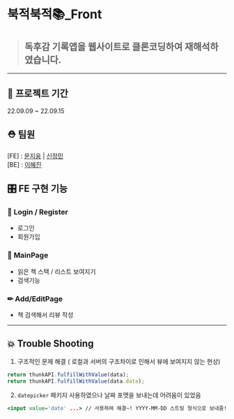 # 북적북적📚_Front

> ## 독후감 기록앱을 웹사이트로 클론코딩하여 재해석하였습니다.

---

## 📆 프로젝트 기간

22.09.09 ~ 22.09.15

## ⛑ 팀원

[FE] : [문지웅](https://github.com/woongsnote) | [신정민](https://github.com/MIINII)  
[BE] : [이혜진](https://github.com/Hiluxy)

## 🎛 **FE 구현 기능**

### 🔑 **Login / Register**

- 로그인
- 회원가입

### 📄 **MainPage**

- 읽은 책 스택 / 리스트 보여지기
- 검색기능

### ✏ **Add/EditPage**

- 책 검색해서 리뷰 작성

---

## 💥 **Trouble** Shooting

1.  구조적인 문제 해결 ( 로컬과 서버의 구조차이로 인해서 뷰에 보여지지 않는 현상)

```jsx
return thunkAPI.fulfillWithValue(data);
return thunkAPI.fulfillWithValue(data.data);
```

2. `datepicker` 패키지 사용하였으나 날짜 포맷을 보내는데 어려움이 있었음

```jsx
<input value='date' ...> // 사용하여 해결~! YYYY-MM-DD 스트링 형식으로 보내줌!
```
